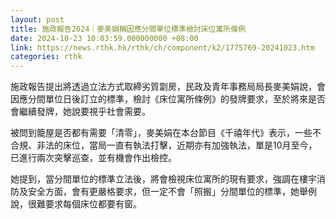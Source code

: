 ```yaml
---
layout: post
title: 施政報告2024｜麥美娟稱因應分間單位標準檢討床位寓所條例
date: 2024-10-23 10:03:59.000000000 +08:00
link: https://news.rthk.hk/rthk/ch/component/k2/1775769-20241023.htm
categories: rthk
---
```


施政報告提出將透過立法方式取締劣質劏房，民政及青年事務局局長麥美娟說，會因應分間單位日後訂立的標準，檢討《床位寓所條例》的發牌要求，至於將來是否會繼續發牌，她說要視乎社會需要。

被問到籠屋是否都有需要「清零」，麥美娟在本台節目《千禧年代》表示，一些不合規、非法的床位，當局一直有執法打擊，近期亦有加強執法，單是10月至今，已進行兩次突擊巡查，並有機會作出檢控。

她提到，當分間單位的標準立法後，將會檢視床位寓所的現有要求，強調在樓宇消防及安全方面，會有更嚴格要求，但一定不會「照搬」分間單位的標準，她舉例說，很難要求每個床位都要有窗。

